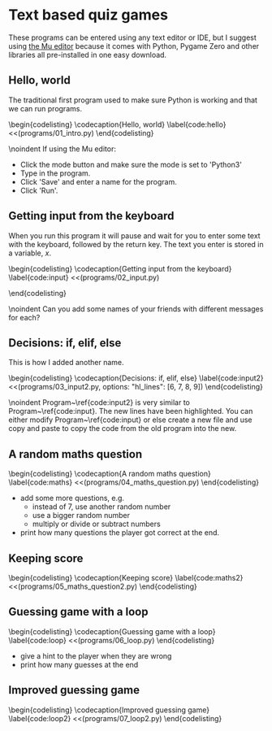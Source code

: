 # Text based quiz games

These programs can be entered using any text editor or IDE, but I suggest using [the Mu editor](https://codewith.mu/)
because it comes with Python, Pygame Zero and other libraries all pre-installed in one easy download.

## Hello, world

The traditional first program used to make sure Python is working and that we can run programs. 

\begin{codelisting}
\codecaption{Hello, world}
\label{code:hello}
<<(programs/01_intro.py)
\end{codelisting}

\noindent If using the Mu editor:

* Click the mode button and make sure the mode is set to 'Python3'
* Type in the program. 
* Click 'Save' and enter a name for the program.
* Click 'Run'.

## Getting input from the keyboard

When you run this program it will pause and wait for you to enter some
text with the keyboard, followed by the return key. The text you enter
is stored in a variable, *x*.

\begin{codelisting}
\codecaption{Getting input from the keyboard}
\label{code:input}
<<(programs/02_input.py)

\end{codelisting}

\noindent Can you add some names of your friends with different messages for each?

## Decisions: if, elif, else

This is how I added another name.

\begin{codelisting}
\codecaption{Decisions: if, elif, else}
\label{code:input2}
<<(programs/03_input2.py, options: "hl_lines": [6, 7, 8, 9])
\end{codelisting}

\noindent Program~\ref{code:input2} is very similar to Program~\ref{code:input}. The new lines have been highlighted.  You can either modify Program~\ref{code:input} or else create
a new file and use copy and paste to copy the code from the old program into the new.

## A random maths question

\begin{codelisting}
\codecaption{A random maths question}
\label{code:maths}
<<(programs/04_maths_question.py)
\end{codelisting}

* add some more questions, e.g.
   * instead of 7, use another random number
   * use a bigger random number
   * multiply or divide or subtract numbers
* print how many questions the player got correct at the end.

## Keeping score

\begin{codelisting}
\codecaption{Keeping score}
\label{code:maths2}
<<(programs/05_maths_question2.py)
\end{codelisting}

## Guessing game with a loop

\begin{codelisting}
\codecaption{Guessing game with a loop}
\label{code:loop}
<<(programs/06_loop.py)
\end{codelisting}

* give a hint to the player when they are wrong
* print how many guesses at the end

## Improved guessing game

\begin{codelisting}
\codecaption{Improved guessing game}
\label{code:loop2}
<<(programs/07_loop2.py)
\end{codelisting}